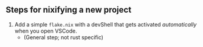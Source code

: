 
## Steps for nixifying a new project

1. Add a simple `flake.nix` with a devShell that gets activated *automatically* when you open VSCode.
    - (General step; not rust specific)